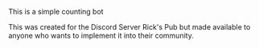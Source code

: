 This is a simple counting bot

This was created for the Discord Server Rick's Pub but made available to anyone who wants to implement it into their community.
